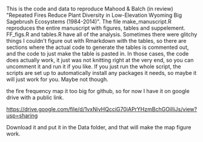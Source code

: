 This is the code and data to reproduce Mahood & Balch (in review) "Repeated Fires Reduce Plant Diversity in Low-Elevation Wyoming Big Sagebrush Ecosystems (1984-2014)". The file make_manuscript.R reproduces the entire manuscript with figures, tables and suppelement. FF_figs.R and tables.R have all of the analysis. Sometimes there were glitchy things I couldn't figure out with Rmarkdown with the tables, so there are sections where the actual code to generate the tables is commented out, and the code to just make the table is pasted in. In those cases, the code does actually work, it just was not knitting right at the very end, so you can uncomment it and run it if you like. If you just run the whole script, the scripts are set up to automatically install any packages it needs, so maybe it will just work for you. Maybe not though.

the fire frequency map it too big for github, so for now I have it on google drive with a public link.

https://drive.google.com/file/d/1vxNiyHQcciG70jAPrYHzmBchGOilIiJs/view?usp=sharing

Download it and put it in the Data folder, and that will make the map figure work.
